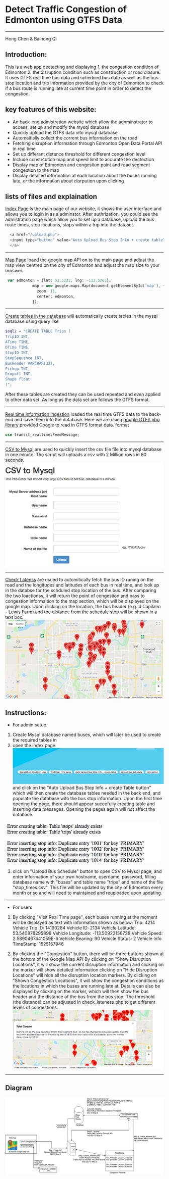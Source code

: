 # Detect Traffic Congestion of Edmonton using GTFS Data
***
Hong Chen & Baihong Qi

## Introduction:
This is a web app dectecting and displaying 1. the congestion condition of Edmonton 2. the disruption condition such as construction or road closure. It uses GTFS real time bus 
data and schedued bus data as well as the bus stop location and trip information provided by the city of Edmonton to check if a bus route is running late at current time point in order to detect the congestion. 

## key features of this website:
* An back-end admistration website which allow the adnminstrator to access, set up and modify the mysql database
* Quickly upload the GTFS data into mysql database
* Automaitially collect the corrent bus information on the road
* Fetching disruption information through Edmonton Open Data Portal API in real time
* Set up differant distance threshold for different congestion level
* Include constrcution map and speed limit to accurate the dectection
* Display map of Edmonton and congestion point and road segment congestion to the map
* Display detailed information at each location about the buses running late, or the information about disrpution upon clicking


## lists of files and explaination
[Index Page](https://github.com/BaihongQi/RealTime-Traffic/blob/master/index.php) is the main page of our 
website, it shows the user interface and allows you to login in as a adminstor. After authrization, you could
see the admistration page which allow you to set up a database, upload the bus route times, stop locations, stops within a trip into the dataset. 

```php
  <a href="/upload.php">
  <input type="button" value="Auto Upload Bus Stop Info + create table" />
  </a>
```
***
[Map Page](https://github.com/BaihongQi/RealTime-Traffic/blob/master/map.php) loaed the google map API on to the main page
and adjust the map view centred on the city of Edmonton and adjust the map size to your broswer.
```php
 var edmonton = {lat: 53.5232, lng: -113.5263};
            map = new google.maps.Map(document.getElementById('map'), {
              zoom: 11,
              center: edmonton,
            });

```

***
[Create tables in the database](https://github.com/BaihongQi/RealTime-Traffic/blob/master/upload.php) will automatically create tables in 
the mysql database using query like
```php
$sql2 = "CREATE TABLE Trips (
TripID INT,
ATime TIME,
DTime TIME,
StopID INT,
StopSequence INT,
BusHeader VARCHAR(32),
Pickup INT,
Dropoff INT,
Shape float
)";
```
After these tables are created they can be used repeated and even applied to other data set. As long as the data set are 
follows the GTFS format.

***
[Real time information ingestion](https://github.com/BaihongQi/RealTime-Traffic/blob/master/pb.php) loaded the real time
GTFS data to the back-end and save them into the database. Here we are using [google GTFS php library](https://github.com/google/gtfs-realtime-bindings-php) provided Google to read in GTFS format data.
format 
```php
use transit_realtime\FeedMessage;
```
***
[CSV to Mysql](https://github.com/BaihongQi/RealTime-Traffic/blob/master/csv2sql.php) are used to quickly insert the csv file
file into mysql database in one minute. The script will uploads a csv with 2 Million rows in 60 seconds.
![alt text](https://github.com/BaihongQi/RealTime-Traffic/blob/master/Screen%20Shot%202018-05-01%20at%2012.06.09%20AM.png)


***
[Check Latenss](https://github.com/BaihongQi/RealTime-Traffic/blob/master/check_lateness.php) are usued to automitically fetch the bus ID runing on the road and the longitudes and latitudes of each bus in real time, and look up in the databse for the schduled stop location of the bus. After comparing the two loactionss, it
will return the point of congestion and pass to congestion informaition to the map section, which will be displayed on the google map. Upon clicking on the location, the bus header (e.g. 4 Capilano - Lewis Farm) and the distance from the schedule stop will be shown in a text box.
![alt text](https://github.com/BaihongQi/RealTime-Traffic/blob/master/Screen%20Shot%202018-05-01%20at%2012.30.04%20AM.png)

## Instructions:

* For admin setup
1. Create Mysql database named buses, which will later be used to create the required tables in
2. open the index page
![alt text](https://github.com/BaihongQi/RealTime-Traffic/blob/master/Screen%20Shot%202018-05-01%20at%2012.51.10%20AM.png)
and click on the "Auto Upload Bus Stop Info + create Table button"
which will then create the database tables needed in the back end, and populate the database with the bus stop information. Upon the first time opening the page, there should appear succefully creating table and inserting data messages. Opening the pages again will not affect the database. 

![alt text](https://github.com/BaihongQi/RealTime-Traffic/blob/master/Screen%20Shot%202018-05-01%20at%2012.54.17%20AM.png)

3. click on "Upload Bus Schedule" button to open CSV to Mysql page, and enter information of your own hostname, username, password, filling database name with "buses" and table name "trips" and name of the file "stop_times.csv". This file will be updated by the city of Edmonton every month or so and will need to maintained and reuploaded upon updating.

***
* For users
1. By clicking "Visit Real Time page", each buses running at the moment will be displayed as text with information shown as below:
Trip: 4214
Vehicle Trip ID: 14190284
Vehicle ID: 2134
Vehicle Latitude: 53.540878295898
Vehicle Longitude: -113.50923156738
Vehicle Speed: 2.5890467441059E-6
Vehicle Bearing: 90
Vehicle Status: 2
Vehicle Info TimeStamp: 1525157946


2. By clicking the "Congestion" button, there will be three buttons shown at the bottom of the Google Map API
By clicking on "Show Disruption Locations", it will show the current disruption information and clicking on the marker will show detailed information
clicking on "Hide Disruption Locations" will hide all the disruption location markers.
By clicking on "Shown Congestion Locations", it will show the congestion conditions as the locations in which the buses are running late at. Details can also be displayed by clicking on the marker, which will then show the bus header and the distance of the bus from the bus stop. The threshold (the distance) can be adjusted in check_lateness.php to get different levels of congestions.
![alt text](https://github.com/BaihongQi/RealTime-Traffic/blob/master/Screen%20Shot%202018-05-01%20at%201.05.05%20AM.png)

***
## Diagram
![alt text](https://github.com/BaihongQi/RealTime-Traffic/blob/master/Diagram.jpg)
